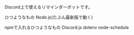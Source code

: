 Discord上で使えるリマインダーボットです。

ひつようなもの
Node.js(たぶん最新版で動く)

npmで入れるひつようなもの
Discord.js
dotenv
node-schedule
